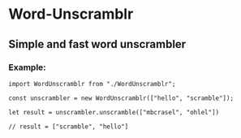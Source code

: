 # Word-Unscramblr

## Simple and fast word unscrambler

### Example:

```import WordUnscramblr from "./WordUnscramblr";```

```const unscrambler = new WordUnscramblr(["hello", "scramble"]);```

```let result = unscrambler.unscramble(["mbcrasel", "ohlel"])```

```// result = ["scramble", "hello"]```